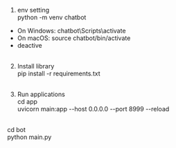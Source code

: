 
1. env setting<br>
python -m venv chatbot

- On Windows: chatbot\Scripts\activate 
- On macOS: source chatbot/bin/activate <br>
- deactive
<br><br>
2. Install library <br>
pip install -r requirements.txt<br><br>


3. Run applications<br>
cd app<br>
uvicorn main:app --host 0.0.0.0 --port 8999 --reload<br>
<br>
cd bot<br>
python main.py<br>